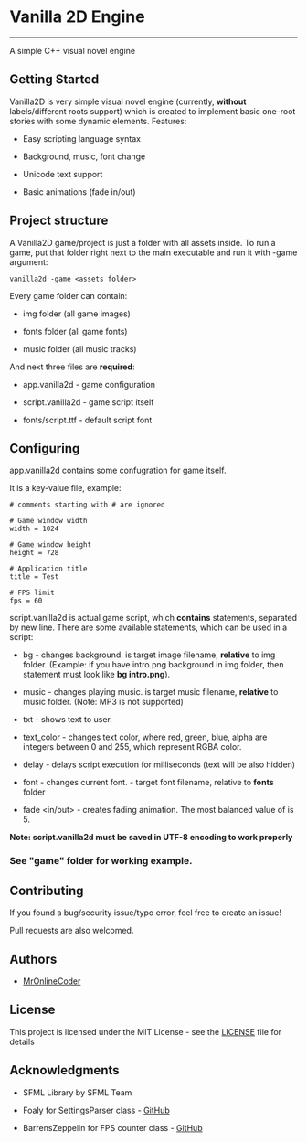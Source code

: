 # Vanilla 2D Engine
-------------------

A simple C++ visual novel engine

## Getting Started

Vanilla2D is very simple visual novel engine (currently, **without** labels/different roots support) which is created to implement basic one-root stories with some dynamic elements. Features:

* Easy scripting language syntax

* Background, music, font change

* Unicode text support

* Basic animations (fade in/out)

## Project structure

A Vanilla2D game/project is just a folder with all assets inside.
To run a game, put that folder right next to the main executable and run it with -game argument:

```
vanilla2d -game <assets folder>
```

Every game folder can contain:

* img folder (all game images)

* fonts folder (all game fonts)

* music folder (all music tracks)

And next three files are **required**:

* app.vanilla2d - game configuration

* script.vanilla2d - game script itself

* fonts/script.ttf - default script font

## Configuring

app.vanilla2d contains some confugration for game itself.

It is a key-value file, example:

```
# comments starting with # are ignored

# Game window width
width = 1024

# Game window height
height = 728

# Application title
title = Test

# FPS limit
fps = 60

```

script.vanilla2d is actual game script, which **contains** statements, separated by new line. There are some available statements, which can be used in a script:

* bg <filename> - changes background. <filename> is target image filename, **relative** to img folder. (Example: if you have intro.png background in img folder, then statement must look like **bg intro.png**).

* music <filename> - changes playing music. <filename> is target music filename, **relative** to music folder. (Note: MP3 is not supported)

* txt <text> - shows text to user.

* text_color <red> <green> <blue> <alpha> - changes text color, where red, green, blue, alpha are integers between 0 and 255, which represent RGBA color.

* delay <amount> - delays script execution for <amount> milliseconds (text will be also hidden)

* font <filename> - changes current font. <filename> - target font filename, relative to **fonts** folder

* fade <in/out> <speed> - creates fading animation. The most balanced value of <speed> is 5.

**Note: script.vanilla2d must be saved in UTF-8 encoding to work properly** 

### See "game" folder for working example.
 
## Contributing

If you found a bug/security issue/typo error, feel free to create an issue!

Pull requests are also welcomed.

## Authors

* [MrOnlineCoder](https://github.com/MrOnlineCoder)

## License

This project is licensed under the MIT License - see the [LICENSE](LICENSE) file for details

## Acknowledgments

* SFML Library by SFML Team

* Foaly for SettingsParser class - [GitHub](https://github.com/SFML/SFML/wiki/Source:-Settings-Parser)

* BarrensZeppelin for FPS counter class - [GitHub](https://github.com/SFML/SFML/wiki/Source:-FPS)
